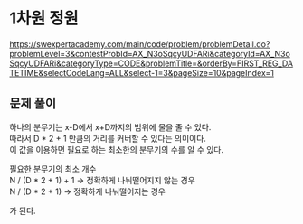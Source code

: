 # 1차원 정원
https://swexpertacademy.com/main/code/problem/problemDetail.do?problemLevel=3&contestProbId=AX_N3oSqcyUDFARi&categoryId=AX_N3oSqcyUDFARi&categoryType=CODE&problemTitle=&orderBy=FIRST_REG_DATETIME&selectCodeLang=ALL&select-1=3&pageSize=10&pageIndex=1

## 문제 풀이   
  하나의 분무기는 x-D에서 x+D까지의 범위에 물을 줄 수 있다.   
  따라서 D * 2 + 1 만큼의 거리를 커버할 수 있다는 의미이다.   
  이 값을 이용하면 필요로 하는 최소한의 분무기의 수를 알 수 있다.   
  
  필요한 분무기의 최소 개수   
  N / (D * 2 + 1) + 1 -> 정확하게 나눠떨어지지 않는 경우      
  N / (D * 2 + 1) -> 정확하게 나눠떨어지는 경우   
     
  가 된다.
